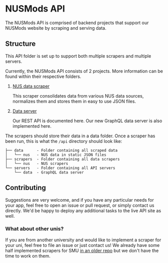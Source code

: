 # NUSMods API

The NUSMods API is comprised of backend projects that support our NUSMods
website by scraping and serving data.

## Structure

This API folder is set up to support both multiple scrapers and multiple
servers.

Currently, the NUSMods API consists of 2 projects. More information can be
found within their respective folders.

1. [NUS data scraper](https://github.com/nusmodifications/nusmods/tree/master/api/scrapers/nus)

    This scraper consolidates data from various NUS data sources, normalizes
    them and stores them in easy to use JSON files.

2. [Data server](https://github.com/nusmodifications/nusmods/tree/master/api/servers/data)

    Our REST API is documented here. Our new GraphQL data server is also
    implemented here.

The scrapers should store their data in a data folder. Once a scraper has been
run, this is what the `/api` directory should look like:

```
├── data      - Folder containing all scraped data
│   └── nus   - NUS data in static JSON files
├── scrapers  - Folder containing all data scrapers
│   └── nus   - NUS scrapers
└── servers   - Folder containing all API servers
    └── data  - GraphQL data server
```

## Contributing

Suggestions are very welcome, and if you have any particular needs for your app,
feel free to open an issue or pull request, or simply contact us directly.
We'd be happy to deploy any additional tasks to the live API site as well.

### What about other unis?

If you are from another university and would like to implement a scraper for
your uni, feel free to file an issue or just contact us! We already have some
half implemented scrapers for SMU [in an older
repo](https://github.com/nusmodifications/nusmods-api/tree/smu) but we don't
have the time to work on them.
